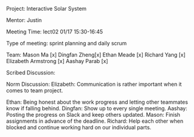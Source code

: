 Project: Interactive Solar System

Mentor: Justin

Meeting Time: lect02 01/17 15:30-16:45

Type of meeting: sprint planning and daily scrum

Team: Mason Ma [x]
Dingfan Zheng[x]
Ethan Meade [x]
Richard Yang [x]
Elizabeth Armstrong [x]
Aashay Parab [x]

Scribed Discussion:

Norm Discussion:
Elizabeth: Communication is rather important when it comes to team project.

Ethan: Being honest about the work progress and letting other teammates know if falling behind.
Dingfan: Show up to every single meeting.
Aashay: Posting the progress on Slack and keep others updated.
Mason: Finish assignments in advance of the deadline.
Richard: Help each other when blocked and continue working hard on our individual parts.











